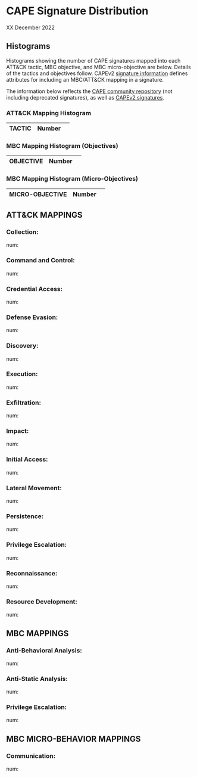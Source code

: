 # CAPE Signature Distribution #
XX December 2022

## Histograms ##
Histograms showing the number of CAPE signatures mapped into each ATT&CK tactic, MBC objective, and MBC micro-objective are below. Details of the tactics and objectives follow. CAPEv2 [signature information](https://github.com/kevoreilly/CAPEv2/blob/master/docs/book/src/customization/signatures.rst) defines attributes for including an MBC/ATT&CK mapping in a signature.

The information below reflects the [CAPE community repository](https://github.com/kevoreilly/community/tree/master/modules/signatures) (not including deprecated signatures), as well as [CAPEv2 signatures](https://github.com/kevoreilly/CAPEv2/blob/master/modules/signatures/CAPE.py).

### ATT&CK Mapping Histogram ###

| **TACTIC** | **Number**  |  |
|-----|-----|-----|



### MBC Mapping Histogram (Objectives) ###

| **OBJECTIVE** | **Number** |  |
|-----|-----|-----|


### MBC Mapping Histogram (Micro-Objectives) ###

| **MICRO-OBJECTIVE** | **Number**  |  |
|-----|-----|-----|



## ATT&CK MAPPINGS ##

### Collection: ###
  num: 

  
### Command and Control: ###
  num: 
  
  
### Credential Access: ###
  num: 

  
### Defense Evasion: ###
  num: 

  
### Discovery: ###
  num: 
   
  
### Execution: ###
  num: 
  
  
### Exfiltration: ###
  num: 
  
  
### Impact: ###
  num: 
   
  
### Initial Access: ###
  num: 
  
  
### Lateral Movement: ###
  num: 
  
  
### Persistence: ###
  num: 
   
  
### Privilege Escalation: ###
  num: 
   
  
### Reconnaissance: ###
  num: 
  
  
### Resource Development: ###
  num: 
  

## MBC MAPPINGS ##

### Anti-Behavioral Analysis: ###
  num: 
   
  
### Anti-Static Analysis: ###
  num: 
   

### Privilege Escalation: ###
  num: 


## MBC MICRO-BEHAVIOR MAPPINGS ##

### Communication: ###
  num: 

